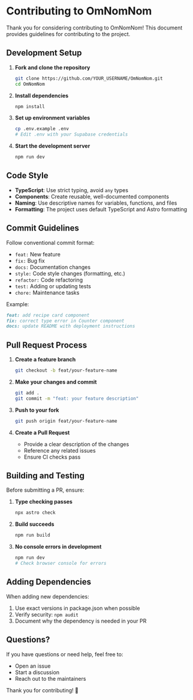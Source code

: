 # Contributing to OmNomNom

Thank you for considering contributing to OmNomNom! This document provides guidelines for contributing to the project.

## Development Setup

1. **Fork and clone the repository**

   ```bash
   git clone https://github.com/YOUR_USERNAME/OmNomNom.git
   cd OmNomNom
   ```

2. **Install dependencies**

   ```bash
   npm install
   ```

3. **Set up environment variables**

   ```bash
   cp .env.example .env
   # Edit .env with your Supabase credentials
   ```

4. **Start the development server**

   ```bash
   npm run dev
   ```

## Code Style

- **TypeScript**: Use strict typing, avoid `any` types
- **Components**: Create reusable, well-documented components
- **Naming**: Use descriptive names for variables, functions, and files
- **Formatting**: The project uses default TypeScript and Astro formatting

## Commit Guidelines

Follow conventional commit format:

- `feat:` New feature
- `fix:` Bug fix
- `docs:` Documentation changes
- `style:` Code style changes (formatting, etc.)
- `refactor:` Code refactoring
- `test:` Adding or updating tests
- `chore:` Maintenance tasks

Example:

``` md
feat: add recipe card component
fix: correct type error in Counter component
docs: update README with deployment instructions
```

## Pull Request Process

1. **Create a feature branch**

   ```bash
   git checkout -b feat/your-feature-name
   ```

2. **Make your changes and commit**

   ```bash
   git add .
   git commit -m "feat: your feature description"
   ```

3. **Push to your fork**

   ```bash
   git push origin feat/your-feature-name
   ```

4. **Create a Pull Request**
   - Provide a clear description of the changes
   - Reference any related issues
   - Ensure CI checks pass

## Building and Testing

Before submitting a PR, ensure:

1. **Type checking passes**

   ```bash
   npx astro check
   ```

2. **Build succeeds**

   ```bash
   npm run build
   ```

3. **No console errors in development**

   ```bash
   npm run dev
   # Check browser console for errors
   ```

## Adding Dependencies

When adding new dependencies:

1. Use exact versions in package.json when possible
2. Verify security: `npm audit`
3. Document why the dependency is needed in your PR

## Questions?

If you have questions or need help, feel free to:

- Open an issue
- Start a discussion
- Reach out to the maintainers

Thank you for contributing! 🎉
